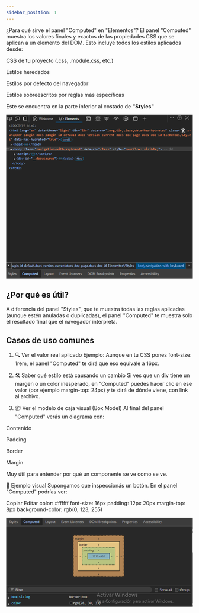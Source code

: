 ```yaml
---
sidebar_position: 1
---
```


¿Para qué sirve el panel "Computed" en "Elementos"?
El panel "Computed" muestra los valores finales y exactos de las propiedades CSS que se aplican a un elemento del DOM. Esto incluye todos los estilos aplicados desde:

CSS de tu proyecto (.css, .module.css, etc.)

Estilos heredados

Estilos por defecto del navegador

Estilos sobreescritos por reglas más específicas

Este se encuentra en la parte inferior al costado de **"Styles"**

<img src="/img/Computed1.png" />

## ¿Por qué es útil?
A diferencia del panel "Styles", que te muestra todas las reglas aplicadas (aunque estén anuladas o duplicadas), el panel "Computed" te muestra solo el resultado final que el navegador interpreta.

## Casos de uso comunes
1. 🔍 Ver el valor real aplicado
Ejemplo: Aunque en tu CSS pones font-size: 1rem, el panel "Computed" te dirá que eso equivale a 16px.

2. 🛠 Saber qué estilo está causando un cambio
Si ves que un div tiene un margen o un color inesperado, en "Computed" puedes hacer clic en ese valor (por ejemplo margin-top: 24px) y te dirá de dónde viene, con link al archivo.

3. 📦 Ver el modelo de caja visual (Box Model)
Al final del panel "Computed" verás un diagrama con:

Contenido

Padding

Border

Margin

Muy útil para entender por qué un componente se ve como se ve.

🔧 Ejemplo visual
Supongamos que inspeccionás un botón. En el panel "Computed" podrías ver:


Copiar
Editar
color: #ffffff
font-size: 16px
padding: 12px 20px
margin-top: 8px
background-color: rgb(0, 123, 255)

<img src="/img/Computed2.png" />